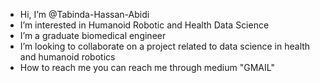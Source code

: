 - Hi, I’m @Tabinda-Hassan-Abidi
-  I’m interested in Humanoid Robotic and Health Data Science
-  I’m a graduate biomedical engineer
-  I’m looking to collaborate on a project related to data science in health and humanoid robotics
-  How to reach me you can reach me through medium "GMAIL"

<!---
Tabinda-Hassan-Abidi/Tabinda-Hassan-Abidi is a ✨ special ✨ repository because its `README.md` (this file) appears on your GitHub profile.
You can click the Preview link to take a look at your changes.
--->
